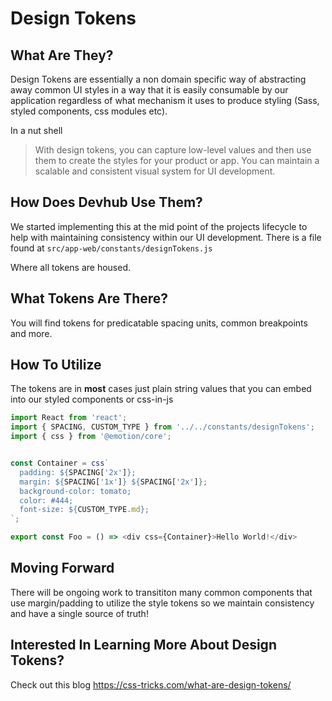 # Design Tokens

## What Are They?

Design Tokens are essentially a non domain specific way of abstracting away common UI styles in a way that it is easily consumable by our application regardless of what mechanism it uses to produce styling (Sass, styled components, css modules etc).

In a nut shell
> With design tokens, you can capture low-level values and then use them to create the styles for your product or app. You can maintain a scalable and consistent visual system for UI development.

## How Does Devhub Use Them?

We started implementing this at the mid point of the projects lifecycle to help with maintaining consistency within our UI development. There is a file found at `src/app-web/constants/designTokens.js`

Where all tokens are housed.

## What Tokens Are There?

You will find tokens for predicatable spacing units, common breakpoints and more. 

## How To Utilize

The tokens are in __most__ cases just plain string values that you can embed into our
styled components or css-in-js

```js
import React from 'react';
import { SPACING, CUSTOM_TYPE } from '../../constants/designTokens';
import { css } from '@emotion/core';


const Container = css`
  padding: ${SPACING['2x']};
  margin: ${SPACING['1x']} ${SPACING['2x']};
  background-color: tomato;
  color: #444;
  font-size: ${CUSTOM_TYPE.md};
`;

export const Foo = () => <div css={Container}>Hello World!</div>
```

## Moving Forward

There will be ongoing work to transititon many common components that use margin/padding to utilize the style tokens so we maintain consistency and have a single source of truth!

## Interested In Learning More About Design Tokens?

Check out this blog https://css-tricks.com/what-are-design-tokens/